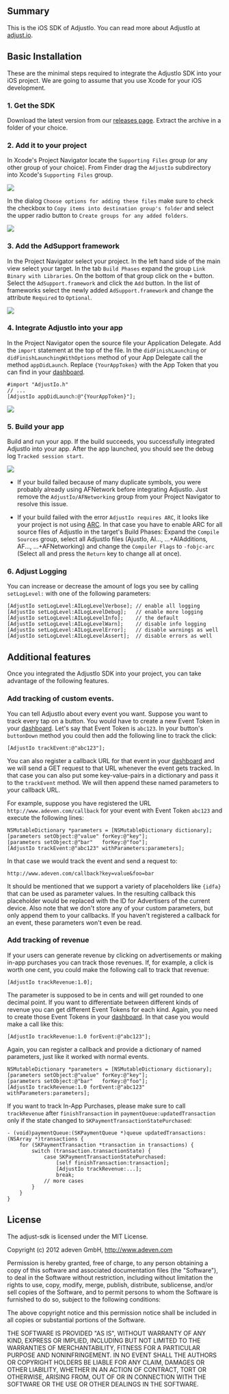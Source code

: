 <!--- TODO: wrap lines -->

## Summary

This is the iOS SDK of AdjustIo. You can read more about AdjustIo at [adjust.io].

## Basic Installation

These are the minimal steps required to integrate the AdjustIo SDK into your iOS project. We are going to assume that you use Xcode for your iOS development. 

### 1. Get the SDK

Download the latest version from our [releases page][releases]. Extract the archive in a folder of your choice.

### 2. Add it to your project

In Xcode's Project Navigator locate the `Supporting Files` group (or any other group of your choice). From Finder drag the `AdjustIo` subdirectory into Xcode's `Supporting Files` group.

![][drag]

In the dialog `Choose options for adding these files` make sure to check the checkbox to `Copy items into destination group's folder` and select the upper radio button to `Create groups for any added folders`.

![][add]

### 3. Add the AdSupport framework

In the Project Navigator select your project. In the left hand side of the main view select your target. In the tab `Build Phases` expand the group `Link Binary with Libraries`. On the bottom of that group click on the `+` button. Select the `AdSupport.framework` and click the `Add` button. In the list of frameworks select the newly added `AdSupport.framework` and change the attribute `Required` to `Optional`.

![][framework]

### 4. Integrate AdjustIo into your app

In the Project Navigator open the source file your Application Delegate. Add the `import` statement at the top of the file. In the `didFinishLaunching` or `didFinishLaunchingWithOptions` method of your App Delegate call the method `appDidLaunch`. Replace `{YourAppToken}` with the App Token that you can find in your [dashboard].

```objc
#import "AdjustIo.h"
// ...
[AdjustIo appDidLaunch:@"{YourAppToken}"];
```

<!--- TODO: update the following image -->
![][delegate]

### 5. Build your app

Build and run your app. If the build succeeds, you successfully integrated AdjustIo into your app. After the app launched, you should see the debug log `Tracked session start`.

![][run]

- If your build failed because of many duplicate symbols, you were probably already using AFNetwork before integrating AdjustIo. Just remove the `AdjustIo/AFNetworking` group from your Project Navigator to resolve this issue.

- If your build failed with the error `AdjustIo requires ARC`, it looks like your project is not using [ARC][arc]. In that case you have to enable ARC for all source files of AdjustIo in the target's Build Phases: Expand the `Compile Sources` group, select all AdjustIo files (AjustIo, AI..., ...+AIAdditions, AF..., ...+AFNetworking) and change the `Compiler Flags` to `-fobjc-arc` (Select all and press the `Return` key to change all at once).

### 6. Adjust Logging

You can increase or decrease the amount of logs you see by calling `setLogLevel:` with one of the following parameters:

```objc
[AdjustIo setLogLevel:AILogLevelVerbose]; // enable all logging
[AdjustIo setLogLevel:AILogLevelDebug];   // enable more logging
[AdjustIo setLogLevel:AILogLevelInfo];    // the default
[AdjustIo setLogLevel:AILogLevelWarn];    // disable info logging
[AdjustIo setLogLevel:AILogLevelError];   // disable warnings as well
[AdjustIo setLogLevel:AILogLevelAssert];  // disable errors as well
```

## Additional features

Once you integrated the AdjustIo SDK into your project, you can take advantage of the following features.

### Add tracking of custom events.

You can tell AdjustIo about every event you want. Suppose you want to track every tap on a button. You would have to create a new Event Token in your [dashboard]. Let's say that Event Token is `abc123`. In your button's `buttonDown` method you could then add the following line to track the click:

```objc
[AdjustIo trackEvent:@"abc123"];
```

You can also register a callback URL for that event in your [dashboard] and we will send a GET request to that URL whenever the event gets tracked. In that case you can also put some key-value-pairs in a dictionary and pass it to the `trackEvent` method. We will then append these named parameters to your callback URL.

For example, suppose you have registered the URL `http://www.adeven.com/callback` for your event with Event Token `abc123` and execute the following lines:

```objc
NSMutableDictionary *parameters = [NSMutableDictionary dictionary];
[parameters setObject:@"value" forKey:@"key"];
[parameters setObject:@"bar"   forKey:@"foo"];
[AdjustIo trackEvent:@"abc123" withParameters:parameters];
```

In that case we would track the event and send a request to:

    http://www.adeven.com/callback?key=value&foo=bar

It should be mentioned that we support a variety of placeholders like `{idfa}` that can be used as parameter values. In the resulting callback this placeholder would be replaced with the ID for Advertisers of the current device. Also note that we don't store any of your custom parameters, but only append them to your callbacks. If you haven't registered a callback for an event, these parameters won't even be read.

### Add tracking of revenue

If your users can generate revenue by clicking on advertisements or making in-app purchases you can track those revenues. If, for example, a click is worth one cent, you could make the following call to track that revenue:

```objc
[AdjustIo trackRevenue:1.0];
```

The parameter is supposed to be in cents and will get rounded to one decimal point. If you want to differentiate between different kinds of revenue you can get different Event Tokens for each kind. Again, you need to create those Event Tokens in your [dashboard]. In that case you would make a call like this:

```objc
[AdjustIo trackRevenue:1.0 forEvent:@"abc123"];
```

Again, you can register a callback and provide a dictionary of named parameters, just like it worked with normal events.

```objc
NSMutableDictionary *parameters = [NSMutableDictionary dictionary];
[parameters setObject:@"value" forKey:@"key"];
[parameters setObject:@"bar"   forKey:@"foo"];
[AdjustIo trackRevenue:1.0 forEvent:@"abc123" withParameters:parameters];
```

If you want to track In-App Purchases, please make sure to call `trackRevenue` after `finishTransaction` in `paymentQueue:updatedTransaction` only if the state changed to `SKPaymentTransactionStatePurchased`:

```objc
- (void)paymentQueue:(SKPaymentQueue *)queue updatedTransactions:(NSArray *)transactions {
    for (SKPaymentTransaction *transaction in transactions) {
        switch (transaction.transactionState) {
            case SKPaymentTransactionStatePurchased:
                [self finishTransaction:transaction];
                [AdjustIo trackRevenue:...];
                break;
            // more cases
        }
    }
}
```

[adjust.io]: http://adjust.io
[dashboard]: http://adjust.io
[releases]: https://github.com/adeven/adjust_ios_sdk/releases
[arc]: http://en.wikipedia.org/wiki/Automatic_Reference_Counting
[drag]: https://raw.github.com/adeven/adjust_sdk/master/Resources/ios/drag.png
[add]: https://raw.github.com/adeven/adjust_sdk/master/Resources/ios/add.png
[framework]: https://raw.github.com/adeven/adjust_sdk/master/Resources/ios/framework.png
[delegate]: https://raw.github.com/adeven/adjust_sdk/master/Resources/ios/delegate.png
[run]: https://raw.github.com/adeven/adjust_sdk/master/Resources/ios/run.png

## License

The adjust-sdk is licensed under the MIT License.

Copyright (c) 2012 adeven GmbH,
http://www.adeven.com

Permission is hereby granted, free of charge, to any person obtaining
a copy of this software and associated documentation files (the
"Software"), to deal in the Software without restriction, including
without limitation the rights to use, copy, modify, merge, publish,
distribute, sublicense, and/or sell copies of the Software, and to
permit persons to whom the Software is furnished to do so, subject to
the following conditions:

The above copyright notice and this permission notice shall be
included in all copies or substantial portions of the Software.

THE SOFTWARE IS PROVIDED "AS IS", WITHOUT WARRANTY OF ANY KIND,
EXPRESS OR IMPLIED, INCLUDING BUT NOT LIMITED TO THE WARRANTIES OF
MERCHANTABILITY, FITNESS FOR A PARTICULAR PURPOSE AND
NONINFRINGEMENT. IN NO EVENT SHALL THE AUTHORS OR COPYRIGHT HOLDERS BE
LIABLE FOR ANY CLAIM, DAMAGES OR OTHER LIABILITY, WHETHER IN AN ACTION
OF CONTRACT, TORT OR OTHERWISE, ARISING FROM, OUT OF OR IN CONNECTION
WITH THE SOFTWARE OR THE USE OR OTHER DEALINGS IN THE SOFTWARE.
